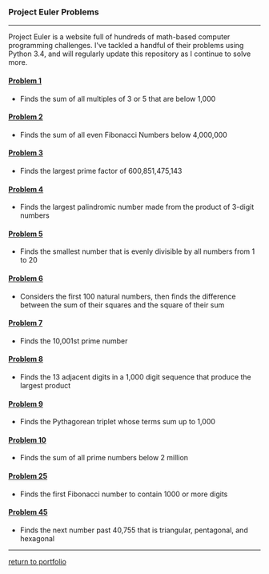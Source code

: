 ### Project Euler Problems
***
Project Euler is a website full of hundreds of math-based computer programming challenges. I've tackled a handful of their problems using Python 3.4, and will regularly update this repository as I continue to solve more.

#### [Problem 1](https://github.com/joshlaplante/portfolio-for-JoshLaPlante/blob/master/Python/Project%20Euler%20Problems/1%20multiples%20of%203%20or%205.py)
* Finds the sum of all multiples of 3 or 5 that are below 1,000

#### [Problem 2](https://github.com/joshlaplante/portfolio-for-JoshLaPlante/blob/master/Python/Project%20Euler%20Problems/2%20even%20fibonaccis.py)
* Finds the sum of all even Fibonacci Numbers below 4,000,000

#### [Problem 3](https://github.com/joshlaplante/portfolio-for-JoshLaPlante/blob/master/Python/Project%20Euler%20Problems/3%20largest%20prime%20factor.py)
* Finds the largest prime factor of 600,851,475,143

#### [Problem 4](https://github.com/joshlaplante/portfolio-for-JoshLaPlante/blob/master/Python/Project%20Euler%20Problems/4%20palindromic%20products.py)
* Finds the largest palindromic number made from the product of 3-digit numbers

#### [Problem 5](https://github.com/joshlaplante/portfolio-for-JoshLaPlante/blob/master/Python/Project%20Euler%20Problems/5%20smallest%20multiple.py)
* Finds the smallest number that is evenly divisible by all numbers from 1 to 20

#### [Problem 6](https://github.com/joshlaplante/portfolio-for-JoshLaPlante/blob/master/Python/Project%20Euler%20Problems/6%20sum%20square%20differences.py)
* Considers the first 100 natural numbers, then finds the difference between the sum of their squares and the square of their sum

#### [Problem 7](https://github.com/joshlaplante/portfolio-for-JoshLaPlante/blob/master/Python/Project%20Euler%20Problems/7%2010001st%20prime.py)
* Finds the 10,001st prime number

#### [Problem 8](https://github.com/joshlaplante/portfolio-for-JoshLaPlante/blob/master/Python/Project%20Euler%20Problems/8%20largest%20product%20in%20series.py)
* Finds the 13 adjacent digits in a 1,000 digit sequence that produce the largest product

#### [Problem 9](https://github.com/joshlaplante/portfolio-for-JoshLaPlante/blob/master/Python/Project%20Euler%20Problems/9%20special%20pythagorean%20triplet.py)
* Finds the Pythagorean triplet whose terms sum up to 1,000

#### [Problem 10](https://github.com/joshlaplante/portfolio-for-JoshLaPlante/blob/master/Python/Project%20Euler%20Problems/10%20summation%20of%20primes.py)
* Finds the sum of all prime numbers below 2 million

#### [Problem 25](https://github.com/joshlaplante/portfolio-for-JoshLaPlante/blob/master/Python/Project%20Euler%20Problems/25%201000%20digit%20fibonacci.py)
* Finds the first Fibonacci number to contain 1000 or more digits

#### [Problem 45](https://github.com/joshlaplante/portfolio-for-JoshLaPlante/blob/master/Python/Project%20Euler%20Problems/45%20triangular%20pentagonal%20hexagonal.py)
* Finds the next number past 40,755 that is triangular, pentagonal, and hexagonal

***
[return to portfolio](https://github.com/joshlaplante/portfolio-for-JoshLaPlante)
